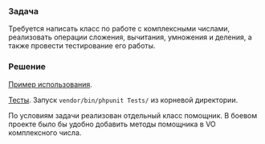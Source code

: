### Задача

Требуется написать класс по работе с комплексными числами, реализовать операции сложения, вычитания, умножения и деления, а также провести тестирование его работы.

### Решение

[Пример использования](/examples.php).

[Тесты](/Tests/ComplexNumbersTest.php). Запуск `vendor/bin/phpunit Tests/` из корневой директории.

По условиям задачи реализован отдельный класс помощник. В боевом проекте было бы удобно добавить методы помощника в VO комплексного числа.
